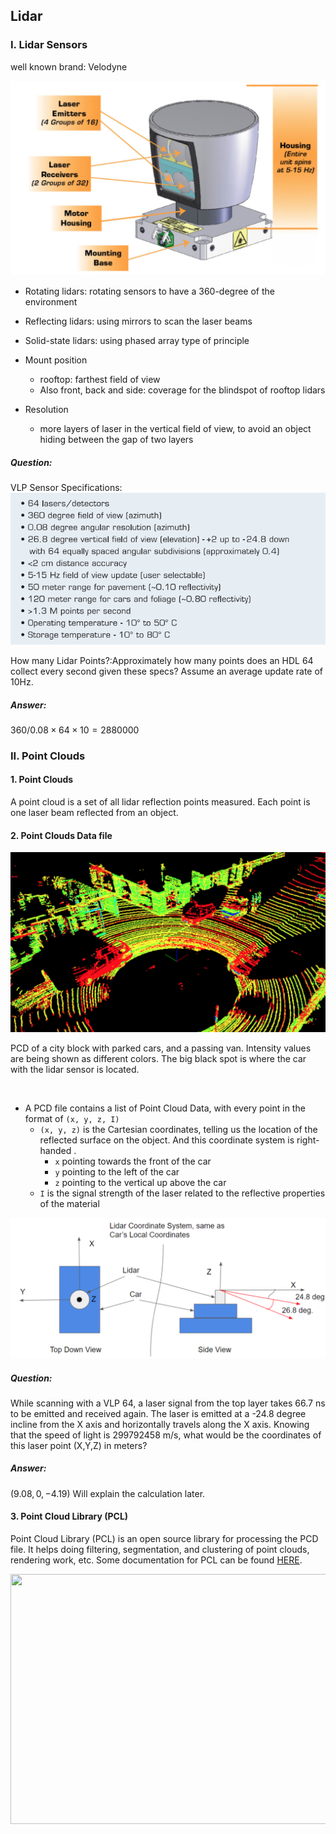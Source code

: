 
## Lidar

### I. Lidar Sensors
well known brand: Velodyne


![Velodyne HDL 64 Lidar](./media/velodyne-hdl-64-lidar.png)

- Rotating lidars: rotating sensors to have a 360-degree of the environment
- Reflecting lidars: using mirrors to scan the laser beams
- Solid-state lidars: using phased array type of principle

- Mount position
    * rooftop: farthest field of view
    * Also front, back and side: coverage for the blindspot of rooftop lidars

- Resolution
    * more layers of laser in the vertical field of view, to avoid an object hiding between the gap of two layers


##### Question:
VLP Sensor Specifications: 
![Velodyne HDL 64 Lidar](./media/vlp-sensor-specs.png)

How many Lidar Points?:Approximately how many points does an HDL 64 collect every second given these specs? Assume an average update rate of 10Hz.

##### Answer:

$360/0.08\times64\times 10=2880000$



### II. Point Clouds

#### 1. Point Clouds
A point cloud is a set of all lidar reflection points measured. Each point is one laser beam reflected from an object.


#### 2. Point Clouds Data file
![PCD of a City Block](./media/pcd-of-a-block.png "PCD of a city block with parked cars, and a passing van. Intensity values are being shown as different colors. The big black spot is where the car with the lidar sensor is located.")

PCD of a city block with parked cars, and a passing van. Intensity values are being shown as different colors. The big black spot is where the car with the lidar sensor is located.


<br/>

- A PCD file contains a list of Point Cloud Data, with every point in the format of `(x, y, z, I)`
    * `(x, y, z)` is the Cartesian coordinates, telling us the location of the reflected surface on the object. And this coordinate system is right-handed .
        + `x` pointing towards the front of the car
        + `y` pointing to the left of the car
        + `z` pointing to the vertical up above the car
    * `I` is the signal strength of the laser related to the reflective properties of the material

![PCD Coordinates](./media/pcd-coordinates.png)



##### Question:
While scanning with a VLP 64, a laser signal from the top layer takes 66.7 ns to be emitted and received again. The laser is emitted at a -24.8 degree incline from the X axis and horizontally travels along the X axis. Knowing that the speed of light is 299792458 m/s, what would be the coordinates of this laser point (X,Y,Z) in meters?
##### Answer:
$(9.08, 0, -4.19)$ Will explain the calculation later.


#### 3. Point Cloud Library (PCL) 
Point Cloud Library (PCL) is an open source library for processing the PCD file. It helps doing filtering, segmentation, and clustering of point clouds, rendering work, etc. Some documentation for PCL can be found [HERE](https://pointclouds.org/).


<img src="media/ObstacleDetectionFPS.gif" width="700" height="400" />





<br/><br/><br/><br/><br/><br/><br/><br/><br/><br/><br/><br/>
<br/><br/><br/><br/><br/><br/><br/><br/><br/><br/><br/><br/>

